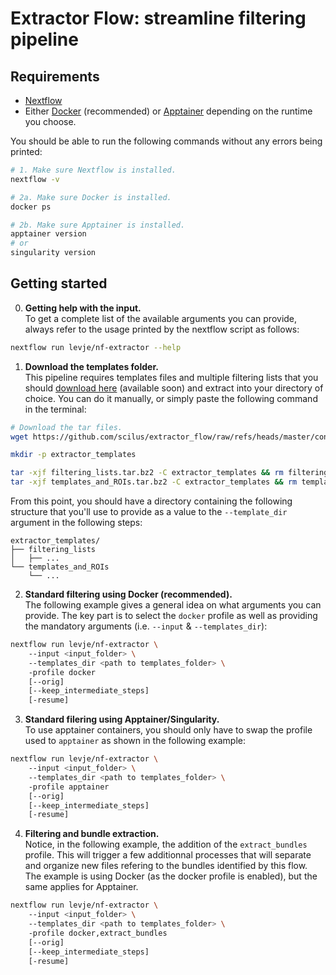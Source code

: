 # Extractor Flow: streamline filtering pipeline

## Requirements
- [Nextflow](https://www.nextflow.io/docs/latest/install.html)
- Either [Docker](https://www.docker.com/get-started/) (recommended) or [Apptainer](https://apptainer.org/docs/admin/main/installation.html) depending on the runtime you choose.

You should be able to run the following commands without any errors being printed:
```bash
# 1. Make sure Nextflow is installed.
nextflow -v

# 2a. Make sure Docker is installed.
docker ps

# 2b. Make sure Apptainer is installed.
apptainer version
# or
singularity version
```

## Getting started
0. **Getting help with the input.**  
To get a complete list of the available arguments you can provide, always refer to the usage printed by the nextflow script as follows:
```bash
nextflow run levje/nf-extractor --help
```
1. **Download the templates folder.**  
This pipeline requires templates files and multiple filtering lists that you should [download here]() (available soon) and extract into your directory of choice. You can do it manually, or simply paste the following command in the terminal:
```bash
# Download the tar files.
wget https://github.com/scilus/extractor_flow/raw/refs/heads/master/containers/filtering_lists.tar.bz2 && wget https://github.com/scilus/extractor_flow/raw/refs/heads/master/containers/templates_and_ROIs.tar.bz2

mkdir -p extractor_templates

tar -xjf filtering_lists.tar.bz2 -C extractor_templates && rm filtering_lists.tar.bz2
tar -xjf templates_and_ROIs.tar.bz2 -C extractor_templates && rm templates_and_ROIs.tar.bz2
```
From this point, you should have a directory containing the following structure that you'll use to provide as a value to the `--template_dir` argument in the following steps:
```
extractor_templates/
├── filtering_lists
│   ├── ...
└── templates_and_ROIs
    └── ...
```

2. **Standard filtering using Docker (recommended).**  
The following example gives a general idea on what arguments you can provide. The key part is to select the `docker` profile as well as providing the mandatory arguments (i.e. `--input` & `--templates_dir`):
```bash
nextflow run levje/nf-extractor \  
    --input <input_folder> \  
    --templates_dir <path to templates_folder> \ 
    -profile docker 
    [--orig] 
    [--keep_intermediate_steps]
    [-resume] 
```

3. **Standard filering using Apptainer/Singularity.**  
To use apptainer containers, you should only have to swap the profile used to `apptainer` as shown in the following example:
```bash
nextflow run levje/nf-extractor \  
    --input <input_folder> \  
    --templates_dir <path to templates_folder> \ 
    -profile apptainer 
    [--orig] 
    [--keep_intermediate_steps]
    [-resume] 
```
4. **Filtering and bundle extraction.**  
Notice, in the following example, the addition of the `extract_bundles` profile. This will trigger a few additionnal processes that will separate and organize new files refering to the bundles identified by this flow. The example is using Docker (as the docker profile is enabled), but the same applies for Apptainer.
```bash
nextflow run levje/nf-extractor \  
    --input <input_folder> \  
    --templates_dir <path to templates_folder> \ 
    -profile docker,extract_bundles
    [--orig] 
    [--keep_intermediate_steps]
    [-resume] 
```
